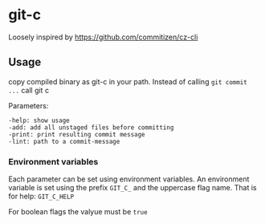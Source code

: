 # git-c

Loosely inspired by https://github.com/commitizen/cz-cli

## Usage

copy compiled binary as git-c in your path. Instead of calling `git commit ...` call git c

Parameters:

    -help: show usage
    -add: add all unstaged files before committing
    -print: print resulting commit message
    -lint: path to a commit-message

### Environment variables

Each parameter can be set using environment variables. An environment variable is set using the prefix `GIT_C_` and the uppercase flag name. That is for help: `GIT_C_HELP`

For boolean flags the valyue must be `true`